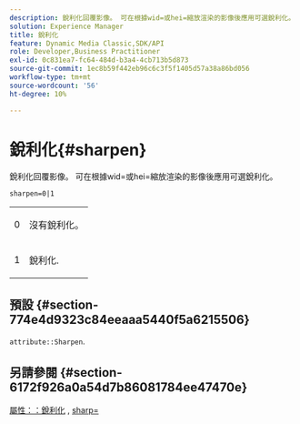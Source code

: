 ```yaml
---
description: 銳利化回覆影像。 可在根據wid=或hei=縮放渲染的影像後應用可選銳利化。
solution: Experience Manager
title: 銳利化
feature: Dynamic Media Classic,SDK/API
role: Developer,Business Practitioner
exl-id: 0c831ea7-fc64-484d-b3a4-4cb713b5d873
source-git-commit: 1ec8b59f442eb96c6c3f5f1405d57a38a86bd056
workflow-type: tm+mt
source-wordcount: '56'
ht-degree: 10%

---
```


# 銳利化{#sharpen}

銳利化回覆影像。 可在根據wid=或hei=縮放渲染的影像後應用可選銳利化。

`sharpen=0|1`

<table id="simpletable_E14B914834A241BA8B5FC42F07D34EEB"> 
 <tr class="strow"> 
  <td class="stentry"> <p>0 </p></td> 
  <td class="stentry"> <p>沒有銳利化。 </p></td> 
 </tr> 
 <tr class="strow"> 
  <td class="stentry"> <p>1 </p></td> 
  <td class="stentry"> <p>銳利化. </p></td> 
 </tr> 
</table>

## 預設 {#section-774e4d9323c84eeaaa5440f5a6215506}

`attribute::Sharpen`.

## 另請參閱 {#section-6172f926a0a54d7b86081784ee47470e}

[屬性：：銳利化](../../../../../ir-api/material-cat/image-rendering-api-ref/c-ir-material-catalog/c-ir-attributes-reference/r-ir-cat-sharpen.md#reference-18df922f3a3f403a97ccaaa15042e30a) ,  [sharp=](../../../../../ir-api/http-protocol/image-rendering-api-ref/c-ir-http-protocol-ref/c-ir-http-protocol-command-reference/r-ir-http-sharp.md#reference-acdd87f6b5de4e3a85e5d3c03022a35a)
